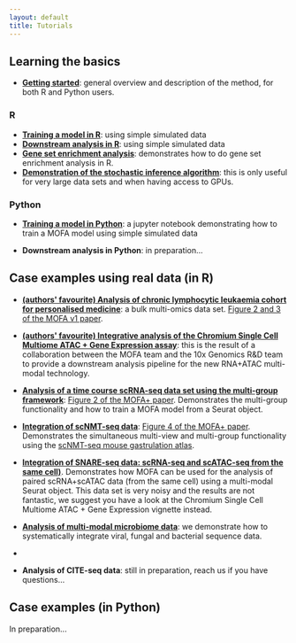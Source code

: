 ```yaml
---
layout: default
title: Tutorials
---
```


## Learning the basics

* [**Getting started**](https://github.com/bioFAM/MOFA2/blob/master/MOFA2/vignettes/getting_started.md): general overview and description of the method, for both R and Python users.

### R
* [**Training a model in R**](https://raw.githack.com/bioFAM/MOFA2/master/MOFA2/vignettes/getting_started_R.html): using simple simulated data
* [**Downstream analysis in R**](https://raw.githack.com/bioFAM/MOFA2/master/MOFA2/vignettes/downstream_analysis.html): using simple simulated data
* [**Gene set enrichment analysis**](https://raw.githack.com/bioFAM/MOFA2/master/MOFA2/vignettes/GSEA.html): demonstrates how to do gene set enrichment analysis in R.
* [**Demonstration of the stochastic inference algorithm**](https://raw.githack.com/bioFAM/MOFA2/master/MOFA2/vignettes/stochastic_inference.html): this is only useful for very large data sets and when having access to GPUs.

### Python

* [**Training a model in Python**](https://github.com/bioFAM/MOFA2/blob/master/mofapy2/notebooks/getting_started_python.ipynb): a jupyter notebook demonstrating how to train a MOFA model using simple simulated data
<!-- * [**Downstream analysis in Python**:](https://github.com/gtca/mofax):  -->
* **Downstream analysis in Python**: in preparation...

## Case examples using real data (in R)

* [**(authors' favourite) Analysis of chronic lymphocytic leukaemia cohort for personalised medicine**](https://raw.githack.com/bioFAM/MOFA2/master/MOFA2/vignettes/CLL.html): a bulk multi-omics data set. [Figure 2 and 3 of the MOFA v1 paper](https://www.embopress.org/doi/full/10.15252/msb.20178124#msb178124-fig-0002).  

* [**(authors' favourite) Integrative analysis of the Chromium Single Cell Multiome ATAC + Gene Expression assay**](https://raw.githack.com/bioFAM/MOFA2/master/MOFA2/vignettes/10x_scRNA_scATAC.html): this is the result of a collaboration between the MOFA team and the 10x Genomics R&D team to provide a downstream analysis pipeline for the new RNA+ATAC multi-modal technology.  

* [**Analysis of a time course scRNA-seq data set using the multi-group framework**](https://raw.githack.com/bioFAM/MOFA2/master/MOFA2/vignettes/scRNA_gastrulation.html): [Figure 2 of the MOFA+ paper](https://genomebiology.biomedcentral.com/articles/10.1186/s13059-020-02015-1#Fig2). Demonstrates the multi-group functionality and how to train a MOFA model from a Seurat object.  

* [**Integration of scNMT-seq data**](https://raw.githack.com/bioFAM/MOFA2/master/MOFA2/vignettes/scNMT_gastrulation.html): [Figure 4 of the MOFA+ paper](https://genomebiology.biomedcentral.com/articles/10.1186/s13059-020-02015-1#Fig4). Demonstrates the simultaneous multi-view and multi-group functionality using the [scNMT-seq mouse gastrulation atlas](https://www.nature.com/articles/s41586-019-1825-8).  

* [**Integration of SNARE-seq data: scRNA-seq and scATAC-seq from the same cell)**](https://raw.githack.com/bioFAM/MOFA2/master/MOFA2/vignettes/SNARE_seq.html). Demonstrates how MOFA can be used for the analysis of paired scRNA+scATAC data (from the same cell) using a multi-modal Seurat object. This data set is very noisy and the results are not fantastic, we suggest you have a look at the Chromium Single Cell Multiome ATAC + Gene Expression vignette instead.  

* [**Analysis of multi-modal microbiome data**](https://raw.githack.com/bioFAM/MOFA2/master/MOFA2/vignettes/microbiome_vignette.html): we demonstrate how to systematically integrate viral, fungal and bacterial sequence data.
*
<!-- * [**Robustness analysis and model selection**](https://raw.githack.com/bioFAM/MOFA2/master/MOFA2/vignettes/model_selection.html) -->

<!-- * [**Analysis of single-cell DNA methylation data (in R)**](https://github.com/bioFAM/MOFA2/blob/master/MOFA2/vignettes/scMethylation_cortex.html): Figure 3 of the paper, in preparation... -->

* **Analysis of CITE-seq data**: still in preparation, reach us if you have questions... 
 
## Case examples (in Python)

In preparation...